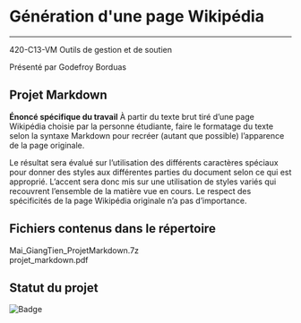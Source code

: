 # Génération d'une page Wikipédia

___

420-C13-VM Outils de gestion et de soutien

Présenté par Godefroy Borduas

## Projet Markdown
**Énoncé spécifique du travail**
À partir du texte brut tiré d’une page Wikipédia choisie par la personne étudiante, faire le 
formatage du texte selon la syntaxe Markdown pour recréer (autant que possible) l’apparence 
de la page originale. 

Le résultat sera évalué sur l’utilisation des différents caractères spéciaux pour donner des 
styles aux différentes parties du document selon ce qui est approprié. L’accent sera donc mis 
sur une utilisation de styles variés qui recouvrent l’ensemble de la matière vue en cours. Le 
respect des spécificités de la page Wikipédia originale n’a pas d’importance.

## Fichiers contenus dans le répertoire
Mai_GiangTien_ProjetMarkdown.7z  
projet_markdown.pdf


## Statut du projet
![Badge](https://img.shields.io/badge/Projet%20Markdown-Termin%C3%A9-brightgreen)

